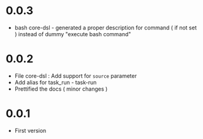 # 0.0.3

* bash core-dsl - generated a proper description for command ( if not set )
instead of dummy "execute bash command"

# 0.0.2

* File core-dsl : Add support for `source` parameter
* Add alias for task_run - task-run 
* Prettified the docs ( minor changes ) 

# 0.0.1

* First version
